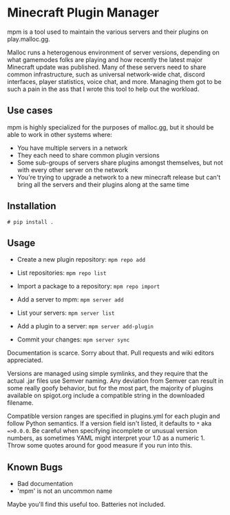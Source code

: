 # Minecraft Plugin Manager

mpm is a tool used to maintain the various servers and their plugins on
play.malloc.gg.

Malloc runs a heterogenous environment of server versions, depending on what
gamemodes folks are playing and how recently the latest major Minecraft update
was published. Many of these servers need to share common infrastructure, such
as universal network-wide chat, discord interfaces, player statistics, voice
chat, and more. Managing them got to be such a pain in the ass that I wrote this
tool to help out the workload.

## Use cases

mpm is highly specialized for the purposes of malloc.gg, but it should
be able to work in other systems where:

- You have multiple servers in a network
- They each need to share common plugin versions
- Some sub-groups of servers share plugins amongst themselves, but not with
  every other server on the network
- You're trying to upgrade a network to a new minecraft release but can't bring
  all the servers and their plugins along at the same time

## Installation

    # pip install .

## Usage

- Create a new plugin repository: `mpm repo add`
- List repositories: `mpm repo list`
- Import a package to a repository: `mpm repo import`

- Add a server to mpm: `mpm server add`
- List your servers: `mpm server list`
- Add a plugin to a server: `mpm server add-plugin`
- Commit your changes: `mpm server sync`

Documentation is scarce. Sorry about that. Pull requests and wiki editors appreciated.

Versions are managed using simple symlinks,
and they require that the actual .jar files use Semver naming. Any deviation
from Semver can result in some really goofy behavior, but for the most part, the
majority of plugins available on spigot.org include a compatible string in the
downloaded filename.

Compatible version ranges are specified in plugins.yml for each plugin and
follow Python semantics. If a version field isn't listed, it defaults to `*` aka
`=>0.0.0`. Be careful when specifying incomplete or unusual version numbers, as
sometimes YAML might interpret your 1.0 as a numeric 1. Throw some quotes around
for good measure if you run into this.

## Known Bugs

- Bad documentation
- 'mpm' is not an uncommon name

Maybe you'll find this useful too. Batteries not included.
